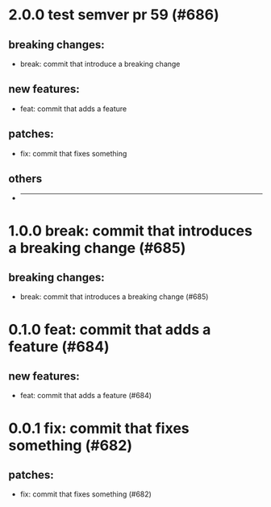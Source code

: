 # 2.0.0 test semver pr 59 (#686)

## breaking changes:
* break: commit that introduce a breaking change
## new features:
* feat: commit that adds a feature
## patches:
* fix: commit that fixes something
## others
* ---------

# 1.0.0 break: commit that introduces a breaking change (#685)

## breaking changes:
* break: commit that introduces a breaking change (#685)

# 0.1.0 feat: commit that adds a feature (#684)

## new features:
* feat: commit that adds a feature (#684)

# 0.0.1 fix: commit that fixes something (#682)

## patches:
* fix: commit that fixes something (#682)

